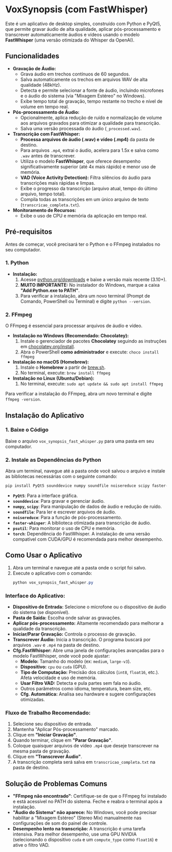 # VoxSynopsis (com FastWhisper)

Este é um aplicativo de desktop simples, construído com Python e PyQt5, que permite gravar áudio de alta qualidade, aplicar pós-processamento e transcrever automaticamente áudios e vídeos usando o modelo **FastWhisper** (uma versão otimizada do Whisper da OpenAI).

## Funcionalidades

*   **Gravação de Áudio:**
    *   Grava áudio em trechos contínuos de 60 segundos.
    *   Salva automaticamente os trechos em arquivos WAV de alta qualidade (48kHz).
    *   Detecta e permite selecionar a fonte de áudio, incluindo microfones e o áudio do sistema (via "Mixagem Estéreo" no Windows).
    *   Exibe tempo total de gravação, tempo restante no trecho e nível de volume em tempo real.
*   **Pós-processamento de Áudio:**
    *   Opcionalmente, aplica redução de ruído e normalização de volume aos arquivos gravados para otimizar a qualidade para transcrição.
    *   Salva uma versão processada do áudio (`_processed.wav`).
*   **Transcrição com FastWhisper:**
    *   **Processa arquivos de áudio (.wav) e vídeo (.mp4)** da pasta de destino.
    *   Para arquivos `.mp4`, extrai o áudio, acelera para 1.5x e salva como `.wav` antes de transcrever.
    *   Utiliza o modelo **FastWhisper**, que oferece desempenho significativamente superior (até 4x mais rápido) e menor uso de memória.
    *   **VAD (Voice Activity Detection):** Filtra silêncios do áudio para transcrições mais rápidas e limpas.
    *   Exibe o progresso da transcrição (arquivo atual, tempo do último arquivo, tempo total).
    *   Compila todas as transcrições em um único arquivo de texto (`transcricao_completa.txt`).
*   **Monitoramento de Recursos:**
    *   Exibe o uso de CPU e memória da aplicação em tempo real.

## Pré-requisitos

Antes de começar, você precisará ter o Python e o FFmpeg instalados no seu computador.

### 1. Python

*   **Instalação:**
    1.  Acesse [python.org/downloads](https://www.python.org/downloads/) e baixe a versão mais recente (3.10+).
    2.  **MUITO IMPORTANTE:** No instalador do Windows, marque a caixa **"Add Python.exe to PATH"**.
    3.  Para verificar a instalação, abra um novo terminal (Prompt de Comando, PowerShell ou Terminal) e digite `python --version`.

### 2. FFmpeg

O FFmpeg é essencial para processar arquivos de áudio e vídeo.

*   **Instalação no Windows (Recomendado: Chocolatey):**
    1.  Instale o gerenciador de pacotes **Chocolatey** seguindo as instruções em [chocolatey.org/install](https://chocolatey.org/install).
    2.  Abra o PowerShell **como administrador** e execute: `choco install ffmpeg`
*   **Instalação no macOS (Homebrew):**
    1.  Instale o **Homebrew** a partir de [brew.sh](https://brew.sh/).
    2.  No terminal, execute: `brew install ffmpeg`
*   **Instalação no Linux (Ubuntu/Debian):**
    1.  No terminal, execute: `sudo apt update && sudo apt install ffmpeg`

Para verificar a instalação do FFmpeg, abra um novo terminal e digite `ffmpeg -version`.

## Instalação do Aplicativo

### 1. Baixe o Código

Baixe o arquivo `vox_synopsis_fast_whisper.py` para uma pasta em seu computador.

### 2. Instale as Dependências do Python

Abra um terminal, navegue até a pasta onde você salvou o arquivo e instale as bibliotecas necessárias com o seguinte comando:

```powershell
pip install PyQt5 sounddevice numpy soundfile noisereduce scipy faster-whisper psutil torch
```

*   **`PyQt5`**: Para a interface gráfica.
*   **`sounddevice`**: Para gravar e gerenciar áudio.
*   **`numpy`, `scipy`**: Para manipulação de dados de áudio e redução de ruído.
*   **`soundfile`**: Para ler e escrever arquivos de áudio.
*   **`noisereduce`**: Para a função de pós-processamento.
*   **`faster-whisper`**: A biblioteca otimizada para transcrição de áudio.
*   **`psutil`**: Para monitorar o uso de CPU e memória.
*   **`torch`**: Dependência do FastWhisper. A instalação de uma versão compatível com CUDA/GPU é recomendada para melhor desempenho.

## Como Usar o Aplicativo

1.  Abra um terminal e navegue até a pasta onde o script foi salvo.
2.  Execute o aplicativo com o comando:
    ```powershell
    python vox_synopsis_fast_whisper.py
    ```

### Interface do Aplicativo:

*   **Dispositivo de Entrada:** Selecione o microfone ou o dispositivo de áudio do sistema (se disponível).
*   **Pasta de Saída:** Escolha onde salvar as gravações.
*   **Aplicar pós-processamento:** Altamente recomendado para melhorar a qualidade da transcrição.
*   **Iniciar/Parar Gravação:** Controla o processo de gravação.
*   **Transcrever Áudio:** Inicia a transcrição. O programa buscará por arquivos `.wav` e `.mp4` na pasta de destino.
*   **Cfg.FastWhisper:** Abre uma janela de configurações avançadas para o modelo FastWhisper, onde você pode ajustar:
    *   **Modelo:** Tamanho do modelo (ex: `medium`, `large-v3`).
    *   **Dispositivo:** `cpu` ou `cuda` (GPU).
    *   **Tipo de Computação:** Precisão dos cálculos (`int8`, `float16`, etc.). Afeta velocidade e uso de memória.
    *   **Usar Filtro VAD:** Detecta e pula partes sem fala no áudio.
    *   Outros parâmetros como idioma, temperatura, beam size, etc.
    *   **Cfg. Automática:** Analisa seu hardware e sugere configurações otimizadas.

### Fluxo de Trabalho Recomendado:

1.  Selecione seu dispositivo de entrada.
2.  Mantenha "Aplicar Pós-processamento" marcado.
3.  Clique em **"Iniciar Gravação"**.
4.  Quando terminar, clique em **"Parar Gravação"**.
5.  Coloque quaisquer arquivos de vídeo `.mp4` que deseje transcrever na mesma pasta de gravação.
6.  Clique em **"Transcrever Áudio"**.
7.  A transcrição completa será salva em `transcricao_completa.txt` na pasta de destino.

## Solução de Problemas Comuns

*   **"FFmpeg não encontrado"**: Certifique-se de que o FFmpeg foi instalado e está acessível no PATH do sistema. Feche e reabra o terminal após a instalação.
*   **"Áudio do Sistema" não aparece:** No Windows, você pode precisar habilitar a "Mixagem Estéreo" (Stereo Mix) manualmente nas configurações de som do painel de controle.
*   **Desempenho lento na transcrição:** A transcrição é uma tarefa intensiva. Para melhor desempenho, use uma GPU NVIDIA (selecionando o dispositivo `cuda` e um `compute_type` como `float16`) e ative o filtro VAD.


